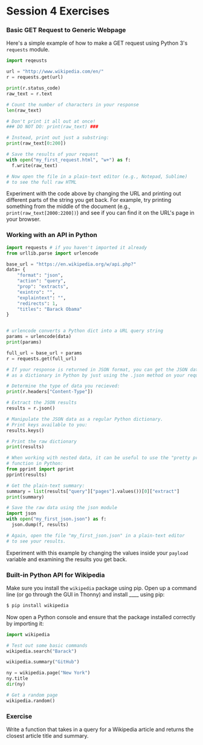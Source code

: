 # Session 4 Exercises

### Basic GET Request to Generic Webpage

Here's a simple example of how to make a GET request using Python 3's `requests` module.

```python
import reqeusts

url = "http://www.wikipedia.com/en/"
r = requests.get(url)

print(r.status_code)
raw_text = r.text

# Count the number of characters in your response
len(raw_text)

# Don't print it all out at once!
### DO NOT DO: print(raw_text) ###

# Instead, print out just a substring:
print(raw_text[0:200])

# Save the results of your request
with open("my_first_request.html", "w+") as f:
  f.write(raw_text)

# Now open the file in a plain-text editor (e.g., Notepad, Sublime)
# to see the full raw HTML

```

Experiment with the code above by changing the URL and printing out different parts of the string you get back. For example, try printing something from the middle of the document (e.g., `print(raw_text[2000:2200])`) and see if you can find it on the URL's page in your browser.

### Working with an API in Python

```python
import requests # if you haven't imported it already
from urllib.parse import urlencode

base_url = "https://en.wikipedia.org/w/api.php?"
data= {
    "format": "json",
    "action": "query",
    "prop": "extracts",
    "exintro": "",
    "explaintext": "",
    "redirects": 1,
    "titles": "Barack Obama"
}


# urlencode converts a Python dict into a URL query string
params = urlencode(data)
print(params)

full_url = base_url + params
r = requests.get(full_url)

# If your response is returned in JSON format, you can get the JSON data
# as a dictionary in Python by just using the .json method on your request object

# Determine the type of data you recieved:
print(r.headers["Content-Type"])

# Extract the JSON results
results = r.json()

# Manipulate the JSON data as a regular Python dictionary.
# Print keys available to you:
results.keys()

# Print the raw dictionary
print(results)

# When working with nested data, it can be useful to use the "pretty print"
# function in Python:
from pprint import pprint
pprint(results)

# Get the plain-text summary:
summary = list(results["query"]["pages"].values())[0]["extract"]
print(summary)

# Save the raw data using the json module
import json
with open("my_first_json.json") as f:
  json.dump(f, results)

# Again, open the file "my_first_json.json" in a plain-text editor
# to see your results.
```

Experiment with this example by changing the values inside your `payload` variable and examining the results you get back.


### Built-in Python API for Wikipedia

Make sure you install the `wikipedia` package using pip. Open up a command line (or go through the GUI in Thonny) and install ____ using pip:

```bash
$ pip install wikipedia
```

Now open a Python console and ensure that the package installed correctly by importing it:
```python
import wikipedia

# Test out some basic commands
wikipedia.search("Barack")

wikipedia.summary("GitHub")

ny = wikipedia.page("New York")
ny.title
dir(ny)

# Get a random page
wikipedia.random()

```
### Exercise

Write a function that takes in a query for a Wikipedia article and returns the closest article title and summary.

<!--Solution
```python
def get_summary(query):
    articles = wikipedia.search(query)
    if not articles:
        return("No articles match that query.")
    page = wikipedia.page(articles[0])
    return((page.title, page.summary))
 ```
 -->
